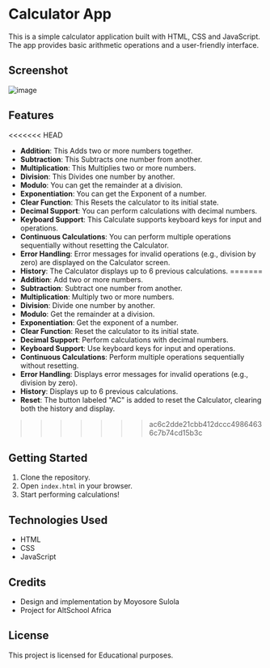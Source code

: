 # Calculator App

This is a simple calculator application built with HTML, CSS and JavaScript. The app provides basic arithmetic operations and a user-friendly interface.

## Screenshot
![image](https://github.com/user-attachments/assets/29d3797c-7ce7-4bb2-a672-76106a28154d)

## Features

<<<<<<< HEAD
- **Addition**: This Adds two or more numbers together.
- **Subtraction**: This Subtracts one number from another.
- **Multiplication**: This Multiplies two or more numbers.
- **Division**: This Divides one number by another.
- **Modulo**: You can get the remainder at a division.
- **Exponentiation**: You can get the Exponent of a number.
- **Clear Function**: This Resets the calculator to its initial state.
- **Decimal Support**: You can perform calculations with decimal numbers.
- **Keyboard Support**: This Calculate supports keyboard keys for input and operations.
- **Continuous Calculations**: You can perform multiple operations sequentially without resetting the Calculator.
- **Error Handling**: Error messages for invalid operations (e.g., division by zero) are displayed on the Calculator screen.
- **History**: The Calculator displays up to 6 previous calculations.
=======
- **Addition**: Add two or more numbers.
- **Subtraction**: Subtract one number from another.
- **Multiplication**: Multiply two or more numbers.
- **Division**: Divide one number by another.
- **Modulo**: Get the remainder at a division.
- **Exponentiation**: Get the exponent of a number.
- **Clear Function**: Reset the calculator to its initial state.
- **Decimal Support**: Perform calculations with decimal numbers.
- **Keyboard Support**: Use keyboard keys for input and operations.
- **Continuous Calculations**: Perform multiple operations sequentially without resetting.
- **Error Handling**: Displays error messages for invalid operations (e.g., division by zero).
- **History**: Displays up to 6 previous calculations.
- **Reset**: The button labeled "AC" is added to reset the Calculator, clearing both the history and display.
>>>>>>> ac6c2dde21cbb412dccc49864636c7b74cd15b3c

## Getting Started

1. Clone the repository.
2. Open `index.html` in your browser.
3. Start performing calculations!

## Technologies Used

- HTML
- CSS
- JavaScript

## Credits

- Design and implementation by Moyosore Sulola
- Project for AltSchool Africa

## License

This project is licensed for Educational purposes.
